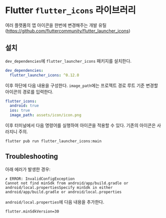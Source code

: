 # Flutter `flutter_icons` 라이브러리

여러 플랫폼의 앱 아이콘을 한번에 변경해주는 개발 유틸 (https://github.com/fluttercommunity/flutter_launcher_icons)

## 설치

`dev_dependencies`에 `flutter_launcher_icons` 패키지를 설치한다.

```yaml
dev_dependencies:
  flutter_launcher_icons: ^0.12.0
```

이후 하단에 다음 내용을 구성한다. `image_path`에는 프로젝트 경로 루트 기준 변경할 아이콘의 경로를 입력한다.

```yaml
flutter_icons:
  android: true
  ios: true
  image_path: assets/icon/icon.png
```

이후 터미널에서 다음 명령어를 실행하여 아이콘을 적용할 수 있다. 기존의 아이콘은 사라지니 주의.

```shell
flutter pub run flutter_launcher_icons:main
```

## Troubleshooting

아래 에러가 발생한 경우:

```shell
✗ ERROR: InvalidConfigException
Cannot not find minSdk from android/app/build.gradle or android/local.propertiesSpecify minSdk in either android/app/build.gradle or android/local.properties
```

`android/local.properties`에 다음 내용을 추가한다.

```txt
flutter.minSdkVersion=30
```
